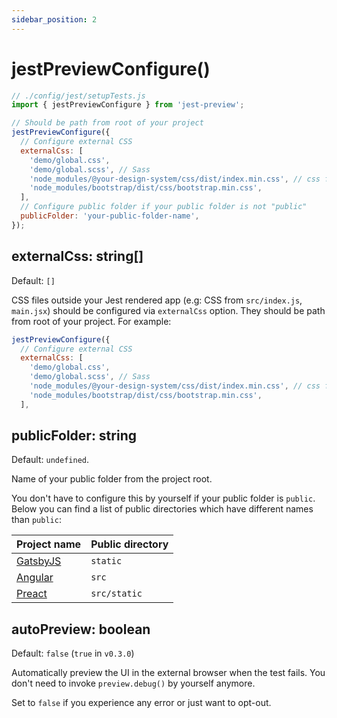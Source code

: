 ```yaml
---
sidebar_position: 2
---
```


# jestPreviewConfigure()

```js
// ./config/jest/setupTests.js
import { jestPreviewConfigure } from 'jest-preview';

// Should be path from root of your project
jestPreviewConfigure({
  // Configure external CSS
  externalCss: [
    'demo/global.css',
    'demo/global.scss', // Sass
    'node_modules/@your-design-system/css/dist/index.min.css', // css from node_modules
    'node_modules/bootstrap/dist/css/bootstrap.min.css',
  ],
  // Configure public folder if your public folder is not "public"
  publicFolder: 'your-public-folder-name',
});
```

## externalCss: string[]

Default: `[]`

CSS files outside your Jest rendered app (e.g: CSS from `src/index.js`, `main.jsx`) should be configured via `externalCss` option. They should be path from root of your project. For example:

```js
jestPreviewConfigure({
  // Configure external CSS
  externalCss: [
    'demo/global.css',
    'demo/global.scss', // Sass
    'node_modules/@your-design-system/css/dist/index.min.css', // css from node_modules
    'node_modules/bootstrap/dist/css/bootstrap.min.css',
  ],
```

## publicFolder: string

Default: `undefined`.

Name of your public folder from the project root.

You don't have to configure this by yourself if your public folder is `public`. Below you can find a list of public directories which have different names than `public`:

<!-- Thanks msw for the idea https://github.com/mswjs/mswjs.io/blob/9f62d45a3740789cc4308ae1475027598541a007/docs/snippets/public-dir.mdx -->

| Project name                         | Public directory |
| ------------------------------------ | ---------------- |
| [GatsbyJS](https://www.gatsbyjs.org) | `static`         |
| [Angular](https://angular.io/)       | `src`            |
| [Preact](https://preactjs.com)       | `src/static`     |

## autoPreview: boolean

Default: `false` (`true` in `v0.3.0`)

Automatically preview the UI in the external browser when the test fails. You don't need to invoke `preview.debug()` by yourself anymore.

Set to `false` if you experience any error or just want to opt-out.
